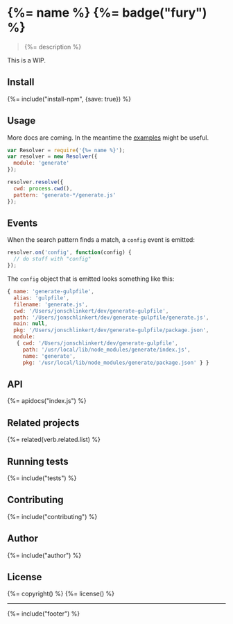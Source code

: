 # {%= name %} {%= badge("fury") %}

> {%= description %}

This is a WIP.

## Install
{%= include("install-npm", {save: true}) %}

## Usage

More docs are coming. In the meantime the [examples](./examples) might be useful.

```js
var Resolver = require('{%= name %}');
var resolver = new Resolver({
  module: 'generate'
});

resolver.resolve({
  cwd: process.cwd(),
  pattern: 'generate-*/generate.js'
});
```

## Events

When the search pattern finds a match, a `config` event is emitted:

```js
resolver.on('config', function(config) {
  // do stuff with "config"
});
```

The `config` object that is emitted looks something like this:

```js
{ name: 'generate-gulpfile',
  alias: 'gulpfile',
  filename: 'generate.js',
  cwd: '/Users/jonschlinkert/dev/generate-gulpfile',
  path: '/Users/jonschlinkert/dev/generate-gulpfile/generate.js',
  main: null,
  pkg: '/Users/jonschlinkert/dev/generate-gulpfile/package.json',
  module:
   { cwd: '/Users/jonschlinkert/dev/generate-gulpfile',
     path: '/usr/local/lib/node_modules/generate/index.js',
     name: 'generate',
     pkg: '/usr/local/lib/node_modules/generate/package.json' } }
```

## API
{%= apidocs("index.js") %}

## Related projects
{%= related(verb.related.list) %}  

## Running tests
{%= include("tests") %}

## Contributing
{%= include("contributing") %}

## Author
{%= include("author") %}

## License
{%= copyright() %}
{%= license() %}

***

{%= include("footer") %}
